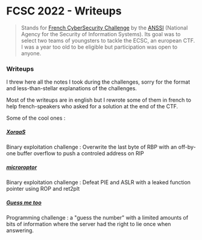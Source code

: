 # FCSC 2022 - Writeups

> Stands for [French CyberSecurity Challenge](https://www.ssi.gouv.fr/agence/cybersecurite/france-cybersecurity-challenge-2022/) by the [ANSSI](https://www.ssi.gouv.fr/) (National Agency for the Security of Information Systems).
> Its goal was to select two teams of youngsters to tackle the ECSC, an european CTF. I was a year too old to be eligible but participation was open to anyone.

### Writeups

I threw here all the notes I took during the challenges, sorry for the format and less-than-stellar explanations of the challenges.

Most of the writeups are in english but I rewrote some of them in french to help french-speakers who asked for a solution at the end of the CTF.

Some of the cool ones :

##### [XoraaS](pwn/XORaaS/writeup.fr.md)

Binary exploitation challenge : Overwrite the last byte of RBP with an off-by-one buffer overflow to push a controled address on RIP

##### [microroptor](pwn/microroptor/writeup.fr.md)

Binary exploitation challenge : Defeat PIE and ASLR with a leaked function pointer using ROP and ret2plt

##### [Guess me too](misc/Guess_me_too/writeup.fr.md)

Programming challenge : a "guess the number" with a limited amounts of bits of information where the server had the right to lie once when answering.

